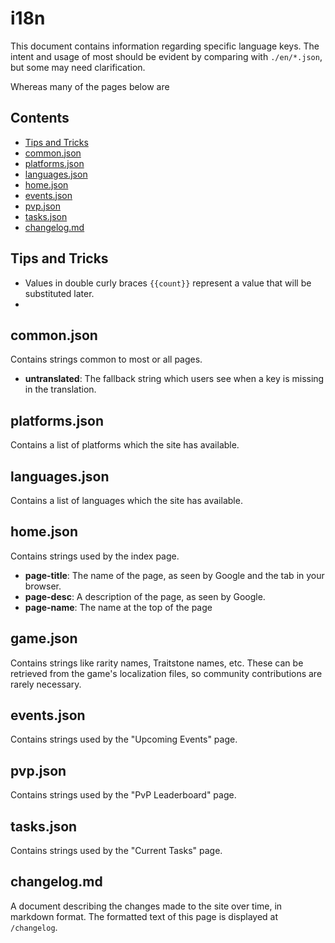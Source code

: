 # i18n

This document contains information regarding specific language keys. The intent and usage of most should be evident by comparing with `./en/*.json`, but some may need clarification.

Whereas many of the pages below are

## Contents

- [Tips and Tricks](#tips-and-tricks)
- [common.json](#common.json)
- [platforms.json](#platforms.json)
- [languages.json](#languages.json)
- [home.json](#home.json)
- [events.json](#events.json)
- [pvp.json](#pvp.json)
- [tasks.json](#tasks.json)
- [changelog.md](#changelog.md)

## Tips and Tricks

- Values in double curly braces `{{count}}` represent a value that will be substituted later.
- 

## common.json

Contains strings common to most or all pages.

- **untranslated**: The fallback string which users see when a key is missing in the translation.

## platforms.json

Contains a list of platforms which the site has available.

## languages.json

Contains a list of languages which the site has available.

## home.json

Contains strings used by the index page.

- **page-title**: The name of the page, as seen by Google and the tab in your browser.
- **page-desc**: A description of the page, as seen by Google.
- **page-name**: The name at the top of the page

## game.json

Contains strings like rarity names, Traitstone names, etc. These can be retrieved from the game's localization files, so community contributions are rarely necessary.

## events.json

Contains strings used by the "Upcoming Events" page.

## pvp.json

Contains strings used by the "PvP Leaderboard" page.

## tasks.json

Contains strings used by the "Current Tasks" page.

## changelog.md

A document describing the changes made to the site over time, in markdown format. The formatted text of this page is displayed at `/changelog`.
